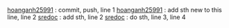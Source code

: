 [hoanganh25991]() : commit, push, line 1
[hoanganh25991]() : add sth new to this line, line 2
[sredoc]() : add sth, line 2
[sredoc]() : do sth, line 3, line 4 